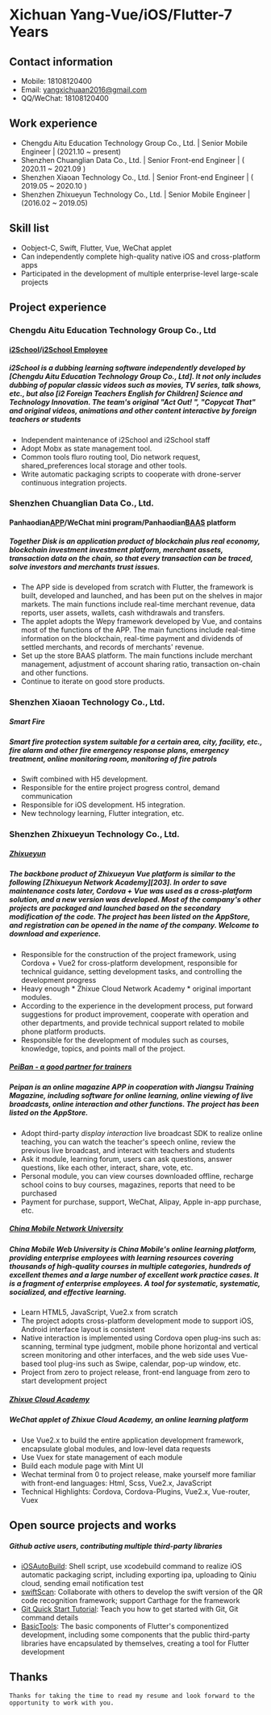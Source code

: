 # Xichuan Yang-Vue/iOS/Flutter-7 Years

## Contact information
+ Mobile: 18108120400
+ Email: yangxichuaan2016@gmail.com
+ QQ/WeChat: 18108120400

## Work experience
+ Chengdu Aitu Education Technology Group Co., Ltd. | Senior Mobile Engineer | (2021.10 ~ present)
+ Shenzhen Chuanglian Data Co., Ltd. | Senior Front-end Engineer | ( 2020.11 ~ 2021.09 )
+ Shenzhen Xiaoan Technology Co., Ltd. | Senior Front-end Engineer | ( 2019.05 ~ 2020.10 )
+ Shenzhen Zhixueyun Technology Co., Ltd. | Senior Mobile Engineer | (2016.02 ~ 2019.05)

## Skill list
- Oobject-C, Swift, Flutter, Vue, WeChat applet
- Can independently complete high-quality native iOS and cross-platform apps
- Participated in the development of multiple enterprise-level large-scale projects

## Project experience

### Chengdu Aitu Education Technology Group Co., Ltd
#### [i2School][500]/[i2School Employee][501]
##### i2School is a dubbing learning software independently developed by [Chengdu Aitu Education Technology Group Co., Ltd]. It not only includes dubbing of popular classic videos such as movies, TV series, talk shows, etc., but also [i2 Foreign Teachers English for Children] Science and Technology Innovation. The team's original "Act Out! ", "Copycat That" and original videos, animations and other content interactive by foreign teachers or students
+ Independent maintenance of i2School and i2School staff
+ Adopt Mobx as state management tool.
+ Common tools fluro routing tool, Dio network request, shared_preferences local storage and other tools.
+ Write automatic packaging scripts to cooperate with drone-server continuous integration projects.


### Shenzhen Chuanglian Data Co., Ltd.
#### Panhaodian[APP][400]/WeChat mini program/Panhaodian[BAAS][401] platform
##### Together Disk is an application product of blockchain plus real economy, blockchain investment investment platform, merchant assets, transaction data on the chain, so that every transaction can be traced, solve investors and merchants trust issues.
+ The APP side is developed from scratch with Flutter, the framework is built, developed and launched, and has been put on the shelves in major markets. The main functions include real-time merchant revenue, data reports, user assets, wallets, cash withdrawals and transfers.
+ The applet adopts the Wepy framework developed by Vue, and contains most of the functions of the APP. The main functions include real-time information on the blockchain, real-time payment and dividends of settled merchants, and records of merchants' revenue.
+ Set up the store BAAS platform. The main functions include merchant management, adjustment of account sharing ratio, transaction on-chain and other functions.
+ Continue to iterate on good store products.

### Shenzhen Xiaoan Technology Co., Ltd.
##### Smart Fire
##### Smart fire protection system suitable for a certain area, city, facility, etc., fire alarm and other fire emergency response plans, emergency treatment, online monitoring room, monitoring of fire patrols
+ Swift combined with H5 development.
+ Responsible for the entire project progress control, demand communication
+ Responsible for iOS development. H5 integration.
+ New technology learning, Flutter integration, etc.

### Shenzhen Zhixueyun Technology Co., Ltd.
##### [Zhixueyun][205]
##### The backbone product of Zhixueyun Vue platform is similar to the following [Zhixueyun Network Academy][203]. In order to save maintenance costs later, Cordova + Vue was used as a cross-platform solution, and a new version was developed. Most of the company's other projects are packaged and launched based on the secondary modification of the code. The project has been listed on the AppStore, and registration can be opened in the name of the company. Welcome to download and experience.
+ Responsible for the construction of the project framework, using Cordova + Vue2 for cross-platform development, responsible for technical guidance, setting development tasks, and controlling the development progress
+ Heavy enough * Zhixue Cloud Network Academy * original important modules.
+ According to the experience in the development process, put forward suggestions for product improvement, cooperate with operation and other departments, and provide technical support related to mobile phone platform products.
+ Responsible for the development of modules such as courses, knowledge, topics, and points mall of the project.

##### [PeiBan - a good partner for trainers][206]
##### Peipan is an online magazine APP in cooperation with Jiangsu Training Magazine, including software for online learning, online viewing of live broadcasts, online interaction and other functions. The project has been listed on the AppStore.
+ Adopt third-party *display interaction* live broadcast SDK to realize online teaching, you can watch the teacher's speech online, review the previous live broadcast, and interact with teachers and students
+ Ask it module, learning forum, users can ask questions, answer questions, like each other, interact, share, vote, etc.
+ Personal module, you can view courses downloaded offline, recharge school coins to buy courses, magazines, reports that need to be purchased
+ Payment for purchase, support, WeChat, Alipay, Apple in-app purchase, etc.

##### [China Mobile Network University][201]
##### China Mobile Web University is China Mobile's online learning platform, providing enterprise employees with learning resources covering thousands of high-quality courses in multiple categories, hundreds of excellent themes and a large number of excellent work practice cases. It is a fragment of enterprise employees. A tool for systematic, systematic, socialized, and effective learning.
+ Learn HTML5, JavaScript, Vue2.x from scratch
+ The project adopts cross-platform development mode to support iOS, Android interface layout is consistent
+ Native interaction is implemented using Cordova open plug-ins such as: scanning, terminal type judgment, mobile phone horizontal and vertical screen monitoring and other interfaces, and the web side uses Vue-based tool plug-ins such as Swipe, calendar, pop-up window, etc.
+ Project from zero to project release, front-end language from zero to start development project

##### [Zhixue Cloud Academy][200]
##### WeChat applet of Zhixue Cloud Academy, an online learning platform
+ Use Vue2.x to build the entire application development framework, encapsulate global modules, and low-level data requests
+ Use Vuex for state management of each module
+ Build each module page with Mint UI
+ Wechat terminal from 0 to project release, make yourself more familiar with front-end languages: Html, Scss, Vue2.x, JavaScript
+ Technical Highlights: Cordova, Cordova-Plugins, Vue2.x, Vue-router, Vuex

## Open source projects and works
##### Github active users, contributing multiple third-party libraries
- [iOSAutoBuild][000]: Shell script, use xcodebuild command to realize iOS automatic packaging script, including exporting ipa, uploading to Qiniu cloud, sending email notification test
- [swiftScan][001]: Collaborate with others to develop the swift version of the QR code recognition framework; support Carthage for the framework
- [Git Quick Start Tutorial][100]: Teach you how to get started with Git, Git command details
- [BasicTools][002]: The basic components of Flutter's componentized development, including some components that the public third-party libraries have encapsulated by themselves, creating a tool for Flutter development

## Thanks
    Thanks for taking the time to read my resume and look forward to the opportunity to work with you.


[500]: https://a.app.qq.com/o/simple.jsp?pkgname=com.i2edu.school.school_parent&channel=0002160650432d595942&fromcase=60001
[501]: https://a.app.qq.com/o/simple.jsp?pkgname=com.i2edu.school.school_employee&fromcase=40002

[400]: https://pisa.innochain.tech/appDownload/
[401]: https://pisa.innochain.tech/baas

[300]: http://h5.bo2.space/#/login
[301]: http://h5.lovc.one

[200]: https://demo.zhixueyun.com/wechat/#/
[201]: https://itunes.apple.com/cn/app/%E4%B8%AD%E7%A7%BB%E7%BD%91%E5%A4%A7/id1313669861?mt=8
[202]: https://itunes.apple.com/cn/app/pei-ban-pei-xun-ren-hao-huo/id1072624547?l=en&mt=8
[204]: https://www.pgyer.com/msvodx
[205]: https://apps.apple.com/cn/app/id1544933924
[206]: https://itunes.apple.com/cn/app/pei-ban-pei-xun-ren-hao-huo/id1072624547?l=en&mt=8


[000]: https://github.com/ceeyang/iOSAutoBuild
[001]: https://github.com/ceeyang/swiftScan
[002]: https://github.com/ceeyang/BasicTool
[003]: https://ceeyang.com/Resume/

[100]:http://ceeyang.com/blog/2017/06/25/Git-%E5%BF%AB%E9%80%9F%E5%85%A5%E9%97%A8%E6%95%99%E7%A8%8B/
[101]:http://ceeyang.com/blog/2017/01/05/App-Hotfix(%E7%83%AD%E4%BF%AE%E5%A4%8D)%E8%AF%A6%E8%A7%A3/
